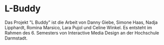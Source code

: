 # L-Buddy

Das Projekt "L Buddy" ist die Arbeit von Danny Giebe, Simone Haas, Nadja Lipphardt, Romina Marsico, Lara Pujol und Celine Winkel.
Es entsteht im Rahmen des 6. Semesters von Interactive Media Design an der Hochschule Darmstadt.
